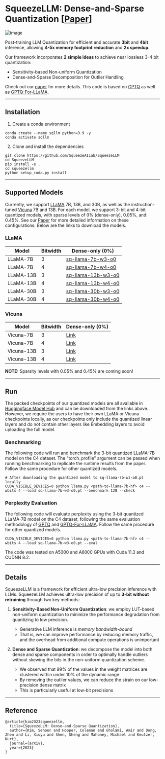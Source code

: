 # SqueezeLLM: Dense-and-Sparse Quantization [[Paper](https://arxiv.org/abs/2306.07629)]


![image](https://github.com/chooper1/squeezegpt-tmp/assets/50283958/07d99c71-0342-42b2-9e02-364179bf0e72)

Post-training LLM Quantization for efficient and accurate **3bit** and **4bit** inference, allowing **4-5x memory footprint reduction** and **2x speedup**.

Our framework incorporates **2 simple ideas** to achieve near lossless 3-4 bit quantization:
* Sensitivity-based Non-uniform Quantization
* Dense-and-Sparse Decomposition for Outlier Handling

Check out our [paper](https://arxiv.org/abs/2306.07629) for more details. This code is based on [GPTQ](https://github.com/IST-DASLab/gptq) as well as [GPTQ-For-LLaMA](https://github.com/qwopqwop200/GPTQ-for-LLaMa/).

---
## Installation

1. Create a conda environment
```
conda create --name sqllm python=3.9 -y
conda activate sqllm
```

2. Clone and install the dependencies
```
git clone https://github.com/SqueezeAILab/SqueezeLLM
cd SqueezeLLM
pip install -e .
cd squeezellm
python setup_cuda.py install
```

---

## Supported Models

Currently, we support [LLaMA](https://arxiv.org/abs/2302.13971) 7B, 13B, and 30B, as well as the instruction-tuned [Vicuna](https://lmsys.org/blog/2023-03-30-vicuna/) 7B and 13B.
For each model, we support 3-bit and 4-bit quantized models, with sparse levels of 0% (dense-only), 0.05%, and 0.45%.
See our [Paper](https://arxiv.org/abs/2306.07629) for more detailed information on these configurations.
Below are the links to download the models.

### LLaMA

| Model |  Bitwidth | Dense-only (0%) |
| -------- | -------- | -------- |
| LLaMA-7B    | 3   |  [sq-llama-7b-w3-o0](https://huggingface.co/squeeze-ai-lab/sq-llama-7b-w3-o0/blob/main/sq-llama-7b-w3-o0.pt) |
| LLaMA-7B    | 4   | [sq-llama-7b-w4-o0](https://huggingface.co/squeeze-ai-lab/sq-llama-7b-w4-o0/blob/main/sq-llama-7b-w4-o0.pt) |
| LLaMA-13B    | 3   |  [sq-llama-13b-w3-o0](https://huggingface.co/squeeze-ai-lab/sq-llama-13b-w3-o0/blob/main/sq-llama-13b-w3-o0.pt) |
| LLaMA-13B    | 4   | [sq-llama-13b-w4-o0](https://huggingface.co/squeeze-ai-lab/sq-llama-13b-w4-o0/blob/main/sq-llama-13b-w4-o0.pt) |
| LLaMA-30B    | 3   |  [sq-llama-30b-w3-o0]() |
| LLaMA-30B    | 4   | [sq-llama-30b-w4-o0]() |

### Vicuna

| Model |  Bitwidth | Dense-only (0%) |
| -------- | -------- | -------- |
| Vicuna-7B    | 3   | [Link]() |
| Vicuna-7B    | 4     | [Link]() |
| Vicuna-13B    | 3     | [Link]() |
| Vicuna-13B    | 4    | [Link]() |

**NOTE:** Sparsity levels with 0.05% and 0.45% are coming soon!

---

## Run

The packed checkpoints of our quantized models are all available in [Huggingface Model Hub](https://huggingface.co/squeeze-ai-lab) and can be downloaded from the links above.
However, we require the users to have their own LLaMA or Vicuna checkpoints locally, as our checkpoints only include the quantized linear layers and do not contain other layers like Embedding layers to avoid uploading the full model.

### Benchmarking

The following code will run and benchmark the 3-bit quantized LLaMA-7B model on the C4 dataset. The "torch_profile" argument can be passed when running benchmarking to replicate the runtime results from the paper.
Follow the same procedure for other quantized models.
```
# After downloading the quantized model to sq-llama-7b-w3-o0.pt locally
CUDA_VISIBLE_DEVICES=0 python llama.py <path-to-llama-7b-hf> c4 --wbits 4 --load sq-llama-7b-w3-o0.pt --benchmark 128 --check
```

### Perplexity Evaluation

The following code will evaluate perplexity using the 3-bit quantized LLaMA-7B model on the C4 dataset, following the same evaluation methodology of [GPTQ](https://github.com/IST-DASLab/gptq) and [GPTQ-For-LLaMA](https://github.com/qwopqwop200/GPTQ-for-LLaMa/).
Follow the same procedure for other quantized models.
```
CUDA_VISIBLE_DEVICES=0 python llama.py <path-to-llama-7b-hf> c4 --wbits 4 --load sq-llama-7b-w3-o0.pt --eval
```

The code was tested on A5000 and A6000 GPUs with Cuda 11.3 and CUDNN 8.2.

---

## Details

SqueezeLLM is a framework for efficient ultra-low precision inference with LLMs. SqueezeLLM achieves ultra-low precision of up to **3-bit** **without retraining** through two key methods:

1) **Sensitivity-Based Non-Uniform Quantization**: we employ LUT-based non-uniform quantization to minimize the performance degradation from quantizing to low precision.

   *  Generative LLM inference is *memory bandwidth-bound*
   *  That is, we can improve performance by reducing memory traffic, and the overhead from additional compute operations is unimportant

2) **Dense and Sparse Quantization**: we decompose the model into both dense and sparse components in order to optimally handle outliers without skewing the bits in the non-uniform quantization scheme.

   * We observed that 99% of the values in the weight matrices are clustered within under 10% of the dynamic range
   * By removing the outlier values, we can reduce the strain on our low-precision dense matrix
   * This is particularly useful at low-bit precisions


---

## Reference
```
@article{kim2023squeezellm,
  title={SqueezeLLM: Dense-and-Sparse Quantization},
  author={Kim, Sehoon and Hooper, Coleman and Gholami, Amir and Dong, Zhen and Li, Xiuyu and Shen, Sheng and Mahoney, Michael and Keutzer, Kurt},
  journal={arXiv},
  year={2023}
}
```
